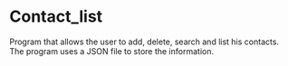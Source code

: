# Contact_list
Program that allows the user to add, delete, search and list his contacts. The program uses a JSON file to store the information.
